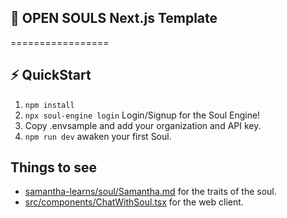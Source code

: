 ## 📖 OPEN SOULS Next.js Template
=================

## ⚡ QuickStart

1. `npm install`
2. `npx soul-engine login` Login/Signup for the Soul Engine! 
3. Copy .envsample and add your organization and API key. 
4. `npm run dev` awaken your first Soul.

## Things to see

* [samantha-learns/soul/Samantha.md](samantha-learns/soul/Samantha.md) for the traits of the soul.
* [src/components/ChatWithSoul.tsx](src/components/ChatWithSoul.tsx) for the web client.